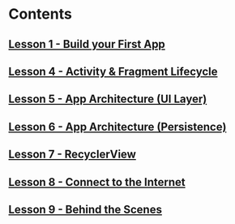 # Contents

## [Lesson 1 - Build your First App](lesson1.md)
## [Lesson 4 - Activity & Fragment Lifecycle](lesson4.md)
## [Lesson 5 - App Architecture (UI Layer)](lesson5.md)
## [Lesson 6 - App Architecture (Persistence)](lesson6.md)
## [Lesson 7 - RecyclerView](lesson7.md)
## [Lesson 8 - Connect to the Internet](lesson8.md)
## [Lesson 9 - Behind the Scenes](lesson9.md)
